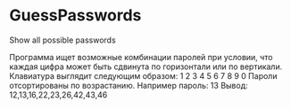 # GuessPasswords
Show all possible passwords

Программа ищет возможные комбинации паролей при условии, что каждая цифра может быть сдвинута по горизонтали или по вертикали. Клавиатура выглядит следующим образом:
1 2 3
4 5 6
7 8 9
  0
Пароли отсортированы по возрастанию.
Например пароль: 13
Вывод: 12,13,16,22,23,26,42,43,46
  
